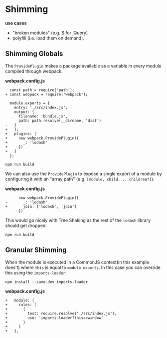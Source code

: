 # Shimming

**use cases**
- "broken modules" (e.g. $ for jQuery)
- polyfill (i.e. load them on demand).

## Shimming Globals
The `ProvidePlugin` makes a package available as a variable in every module compiled through webpack.

**webpack.config.js**
```
  const path = require('path');
+ const webpack = require('webpack');

  module.exports = {
    entry: './src/index.js',
    output: {
      filename: 'bundle.js',
      path: path.resolve(__dirname, 'dist')
-   }
+   },
+   plugins: [
+     new webpack.ProvidePlugin({
+       _: 'lodash'
+     })
+   ]
  };
```
```
npm run build
```

We can also use the `ProvidePlugin` to expose a single export of a module by configuring it with an 
"array path" (e.g. `[module, child, ...children?]`).

**webpack.config.js**
```
      new webpack.ProvidePlugin({
-       _: 'lodash'
+       join: ['lodash', 'join']
      })
```
This would go nicely with Tree Shaking as the rest of the `lodash` library should get dropped.
```
npm run build
```

## Granular Shimming
When the module is executed in a CommonJS context(in this example does't) where `this` is equal to 
`module.exports`. In this case you can override this using the `imports-loader`:  
```
npm install --save-dev imports-loader
```
**webpack.config.js**
```
+   module: {
+     rules: [
+       {
+         test: require.resolve('./src/index.js'),
+         use: 'imports-loader?this=>window'
+       }
+     ]
+   },
```
